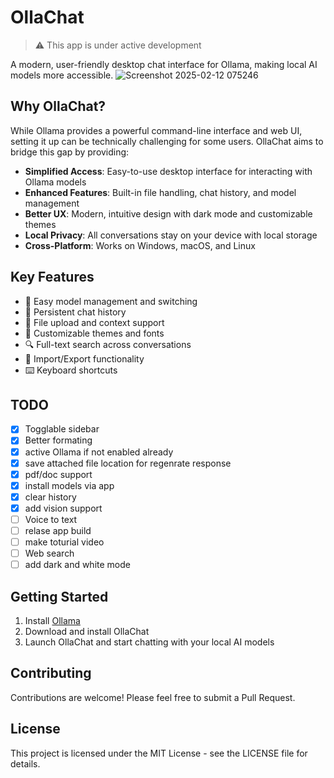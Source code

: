 # OllaChat

> ⚠️ This app is under active development

A modern, user-friendly desktop chat interface for Ollama, making local AI models more accessible.
![Screenshot 2025-02-12 075246](https://github.com/user-attachments/assets/8dfb93b7-05eb-4d82-9944-a11d055d0822)

## Why OllaChat?

While Ollama provides a powerful command-line interface and web UI, setting it up can be technically challenging for some users. OllaChat aims to bridge this gap by providing:

- **Simplified Access**: Easy-to-use desktop interface for interacting with Ollama models
- **Enhanced Features**: Built-in file handling, chat history, and model management
- **Better UX**: Modern, intuitive design with dark mode and customizable themes
- **Local Privacy**: All conversations stay on your device with local storage
- **Cross-Platform**: Works on Windows, macOS, and Linux

## Key Features

- 🤖 Easy model management and switching
- 💬 Persistent chat history
- 📁 File upload and context support
- 🎨 Customizable themes and fonts
- 🔍 Full-text search across conversations
- 💾 Import/Export functionality
- ⌨️ Keyboard shortcuts

## TODO

- [X] Togglable sidebar
- [X] Better formating
- [X] active Ollama if not enabled already
- [X] save attached file location for regenrate response
- [X] pdf/doc support
- [X] install models via app
- [X] clear history
- [X] add vision support
- [ ] Voice to text
- [ ] relase app build
- [ ] make toturial video
- [ ] Web search
- [ ] add dark and white mode

## Getting Started

1. Install [Ollama](https://ollama.ai)
2. Download and install OllaChat
3. Launch OllaChat and start chatting with your local AI models

## Contributing

Contributions are welcome! Please feel free to submit a Pull Request.

## License

This project is licensed under the MIT License - see the LICENSE file for details. 
